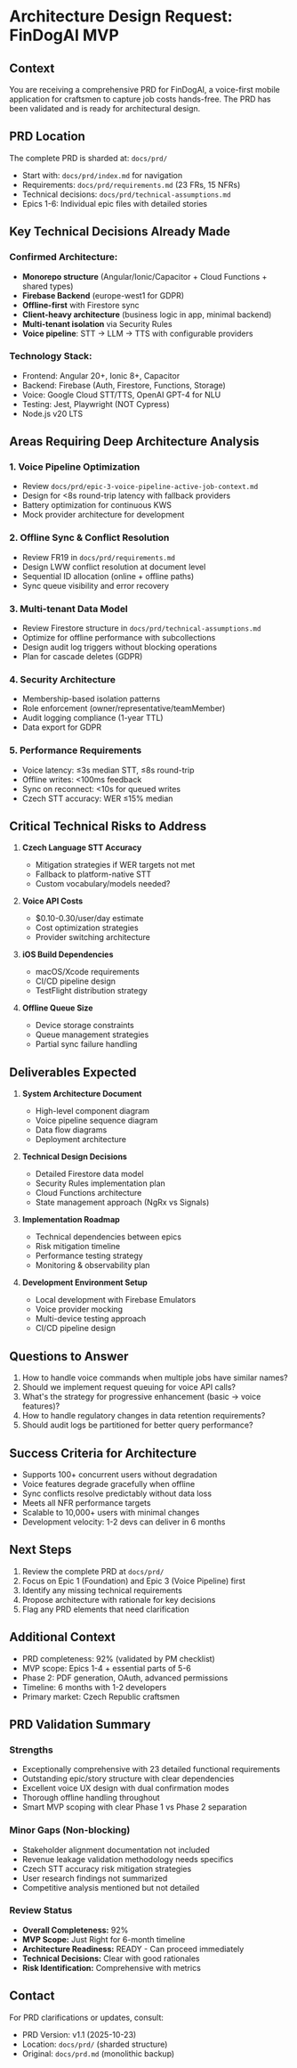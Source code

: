 # Architecture Design Request: FinDogAI MVP

## Context
You are receiving a comprehensive PRD for FinDogAI, a voice-first mobile application for craftsmen to capture job costs hands-free. The PRD has been validated and is ready for architectural design.

## PRD Location
The complete PRD is sharded at: `docs/prd/`
- Start with: `docs/prd/index.md` for navigation
- Requirements: `docs/prd/requirements.md` (23 FRs, 15 NFRs)
- Technical decisions: `docs/prd/technical-assumptions.md`
- Epics 1-6: Individual epic files with detailed stories

## Key Technical Decisions Already Made

### Confirmed Architecture:
- **Monorepo structure** (Angular/Ionic/Capacitor + Cloud Functions + shared types)
- **Firebase Backend** (europe-west1 for GDPR)
- **Offline-first** with Firestore sync
- **Client-heavy architecture** (business logic in app, minimal backend)
- **Multi-tenant isolation** via Security Rules
- **Voice pipeline**: STT → LLM → TTS with configurable providers

### Technology Stack:
- Frontend: Angular 20+, Ionic 8+, Capacitor
- Backend: Firebase (Auth, Firestore, Functions, Storage)
- Voice: Google Cloud STT/TTS, OpenAI GPT-4 for NLU
- Testing: Jest, Playwright (NOT Cypress)
- Node.js v20 LTS

## Areas Requiring Deep Architecture Analysis

### 1. Voice Pipeline Optimization
- Review `docs/prd/epic-3-voice-pipeline-active-job-context.md`
- Design for <8s round-trip latency with fallback providers
- Battery optimization for continuous KWS
- Mock provider architecture for development

### 2. Offline Sync & Conflict Resolution
- Review FR19 in `docs/prd/requirements.md`
- Design LWW conflict resolution at document level
- Sequential ID allocation (online + offline paths)
- Sync queue visibility and error recovery

### 3. Multi-tenant Data Model
- Review Firestore structure in `docs/prd/technical-assumptions.md`
- Optimize for offline performance with subcollections
- Design audit log triggers without blocking operations
- Plan for cascade deletes (GDPR)

### 4. Security Architecture
- Membership-based isolation patterns
- Role enforcement (owner/representative/teamMember)
- Audit logging compliance (1-year TTL)
- Data export for GDPR

### 5. Performance Requirements
- Voice latency: ≤3s median STT, ≤8s round-trip
- Offline writes: <100ms feedback
- Sync on reconnect: <10s for queued writes
- Czech STT accuracy: WER ≤15% median

## Critical Technical Risks to Address

1. **Czech Language STT Accuracy**
   - Mitigation strategies if WER targets not met
   - Fallback to platform-native STT
   - Custom vocabulary/models needed?

2. **Voice API Costs**
   - $0.10-0.30/user/day estimate
   - Cost optimization strategies
   - Provider switching architecture

3. **iOS Build Dependencies**
   - macOS/Xcode requirements
   - CI/CD pipeline design
   - TestFlight distribution strategy

4. **Offline Queue Size**
   - Device storage constraints
   - Queue management strategies
   - Partial sync failure handling

## Deliverables Expected

1. **System Architecture Document**
   - High-level component diagram
   - Voice pipeline sequence diagram
   - Data flow diagrams
   - Deployment architecture

2. **Technical Design Decisions**
   - Detailed Firestore data model
   - Security Rules implementation plan
   - Cloud Functions architecture
   - State management approach (NgRx vs Signals)

3. **Implementation Roadmap**
   - Technical dependencies between epics
   - Risk mitigation timeline
   - Performance testing strategy
   - Monitoring & observability plan

4. **Development Environment Setup**
   - Local development with Firebase Emulators
   - Voice provider mocking
   - Multi-device testing approach
   - CI/CD pipeline design

## Questions to Answer

1. How to handle voice commands when multiple jobs have similar names?
2. Should we implement request queuing for voice API calls?
3. What's the strategy for progressive enhancement (basic → voice features)?
4. How to handle regulatory changes in data retention requirements?
5. Should audit logs be partitioned for better query performance?

## Success Criteria for Architecture

- Supports 100+ concurrent users without degradation
- Voice features degrade gracefully when offline
- Sync conflicts resolve predictably without data loss
- Meets all NFR performance targets
- Scalable to 10,000+ users with minimal changes
- Development velocity: 1-2 devs can deliver in 6 months

## Next Steps

1. Review the complete PRD at `docs/prd/`
2. Focus on Epic 1 (Foundation) and Epic 3 (Voice Pipeline) first
3. Identify any missing technical requirements
4. Propose architecture with rationale for key decisions
5. Flag any PRD elements that need clarification

## Additional Context

- PRD completeness: 92% (validated by PM checklist)
- MVP scope: Epics 1-4 + essential parts of 5-6
- Phase 2: PDF generation, OAuth, advanced permissions
- Timeline: 6 months with 1-2 developers
- Primary market: Czech Republic craftsmen

## PRD Validation Summary

### Strengths
- Exceptionally comprehensive with 23 detailed functional requirements
- Outstanding epic/story structure with clear dependencies
- Excellent voice UX design with dual confirmation modes
- Thorough offline handling throughout
- Smart MVP scoping with clear Phase 1 vs Phase 2 separation

### Minor Gaps (Non-blocking)
- Stakeholder alignment documentation not included
- Revenue leakage validation methodology needs specifics
- Czech STT accuracy risk mitigation strategies
- User research findings not summarized
- Competitive analysis mentioned but not detailed

### Review Status
- **Overall Completeness:** 92%
- **MVP Scope:** Just Right for 6-month timeline
- **Architecture Readiness:** READY - Can proceed immediately
- **Technical Decisions:** Clear with good rationales
- **Risk Identification:** Comprehensive with metrics

## Contact

For PRD clarifications or updates, consult:
- PRD Version: v1.1 (2025-10-23)
- Location: `docs/prd/` (sharded structure)
- Original: `docs/prd.md` (monolithic backup)